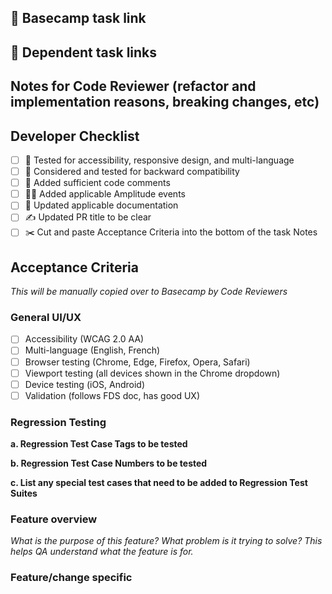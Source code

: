 ## 🔗 Basecamp task link


## 🔗 Dependent task links


## Notes for Code Reviewer (refactor and implementation reasons, breaking changes, etc)


## Developer Checklist
- [ ] 🧪 Tested for accessibility, responsive design, and multi-language
- [ ] 🔁 Considered and tested for backward compatibility
- [ ] 💬 Added sufficient code comments
- [ ] 🧑‍💻 Added applicable Amplitude events
- [ ] 📃 Updated applicable documentation
- [ ] ✍ Updated PR title to be clear
- [ ] ✂️ Cut and paste Acceptance Criteria into the bottom of the task Notes

## Acceptance Criteria
*This will be manually copied over to Basecamp by Code Reviewers*
### General UI/UX
- [ ] Accessibility (WCAG 2.0 AA)
- [ ] Multi-language (English, French)
- [ ] Browser testing (Chrome, Edge, Firefox, Opera, Safari)
- [ ] Viewport testing (all devices shown in the Chrome dropdown)
- [ ] Device testing (iOS, Android)
- [ ] Validation (follows FDS doc, has good UX)

### Regression Testing
**a. Regression Test Case Tags to be tested**

**b. Regression Test Case Numbers to be tested**

**c. List any special test cases that need to be added to Regression Test Suites**

### Feature overview
*What is the purpose of this feature? What problem is it trying to solve? This helps QA understand what the feature is for.*

### Feature/change specific
